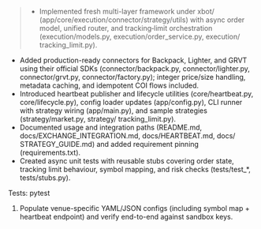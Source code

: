 > - Implemented fresh multi-layer framework under xbot/ (app/core/execution/connector/strategy/utils) with async order
  model, unified router, and tracking‑limit orchestration (execution/models.py, execution/order_service.py, execution/
  tracking_limit.py).
  - Added production-ready connectors for Backpack, Lighter, and GRVT using their official SDKs (connector/backpack.py,
  connector/lighter.py, connector/grvt.py, connector/factory.py); integer price/size handling, metadata caching, and
  idempotent COI flows included.
  - Introduced heartbeat publisher and lifecycle utilities (core/heartbeat.py, core/lifecycle.py), config loader updates
  (app/config.py), CLI runner with strategy wiring (app/main.py), and sample strategies (strategy/market.py, strategy/
  tracking_limit.py).
  - Documented usage and integration paths (README.md, docs/EXCHANGE_INTEGRATION.md, docs/HEARTBEAT.md, docs/
  STRATEGY_GUIDE.md) and added requirement pinning (requirements.txt).
  - Created async unit tests with reusable stubs covering order state, tracking limit behaviour, symbol mapping, and
  risk checks (tests/test_*, tests/stubs.py).

  Tests: pytest

  1. Populate venue-specific YAML/JSON configs (including symbol map + heartbeat endpoint) and verify end-to-end against
  sandbox keys.